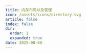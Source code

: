 ```yaml
---
title: 内存布局以及管理
icon: /assets/icons/directory.svg
article: false
index: false
dir:
  order: 1
  expanded: true
date: 2025-08-08
---
```


<Catalog />
